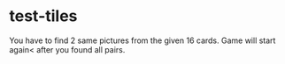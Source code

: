 # test-tiles

You have to find 2 same pictures from the given 16 cards.
Game will start again< after you found all pairs.
